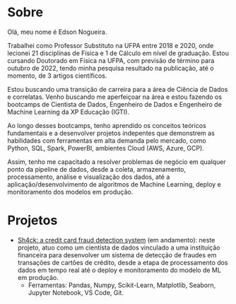 # Sobre 
Olá, meu nome é Edson Nogueira.

Trabalhei como Professor Substituto na UFPA entre 2018 e 2020, onde lecionei 21 disciplinas de Física e 1 de Cálculo em nível de graduação. Estou 
cursando Doutorado em Física na UFPA, com previsão de término para outubro de 2022, tendo minha pesquisa resultado na publicação, até o momento, de 3 
artigos científicos.

Estou buscando uma transição de carreira para a área de Ciência de Dados e correlatas. Venho buscando me aperfeiçoar na área e estou fazendo os bootcamps 
de Cientista de Dados, Engenheiro de Dados e Engenheiro de Machine Learning da XP Educação (IGTI).

Ao longo desses bootcamps, tenho aprendido os conceitos teóricos fundamentais e a desenvolver projetos indepentes que demonstrem as habilidades com 
ferramentas em alta demanda pelo mercado, como Python, SQL, Spark, PowerBI, ambientes Cloud (AWS, Azure, GCP).

Assim, tenho me capacitado a resolver problemas de negócio  em qualquer ponto da pipeline de dados, desde a coleta, armazenamento, processamento, análise e 
visualização dos dados, até a aplicação/desenvolvimento de algoritmos de Machine Learning, deploy e monitoramento dos modelos em produção.

# Projetos

- [Sh4ck: a credit card fraud detection system](../../../credit_card_fraud_detection/) (em andamento): neste projeto, atuo como um cientista de dados 
vinculado a uma instituição financeira para desenvolver um sistema de detecção de fraudes em transações de cartões de crédito, desde a etapa de 
processamento dos dados em tempo real até o deploy e monitoramento do modelo de ML em produção.
  - Ferramentas: Pandas, Numpy, Scikit-Learn, Matplotlib, Seaborn, Jupyter Notebook, VS Code, Git.

